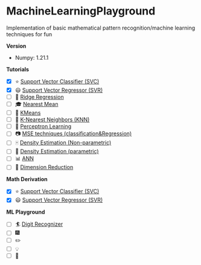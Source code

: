 # MachineLearningPlayground
Implementation of basic mathematical pattern recognition/machine learning techniques for fun

**Version**
 - Numpy: 1.21.1

**Tutorials**
- [x] :star: [Support Vector Classifier (SVC)](Tutorials/SVC.ipynb)
- [x] :smiley: [Support Vector Regressor (SVR)](Tutorials/SVR.ipynb)
- [ ] :1234: [Ridge Regression]()
- [ ] :mortar_board: [Nearest Mean]()
- [ ] :closed_book: [KMeans]()
- [ ] :green_book: [K-Nearest Neighbors (KNN)]()
- [ ] :eyes: [Perceptron Learning]()
- [ ] :camera: [MSE techniques (classification&Regression)]()
- [ ] :mahjong: [Density Estimation (Non-parametric)]()
- [ ] :busts_in_silhouette: [Density Estimation (parametric)]()
- [ ] :bar_chart: [ANN]()
- [ ] :snake: [Dimension Reduction]()

**Math Derivation**
- [x] :star: [Support Vector Classifier (SVC)](Math_Derivation/SVC.pdf)
- [x] :smiley: [Support Vector Regressor (SVR)](Math_Derivation/SVR.pdf)

**ML Playground**
- [ ] :surfer: [Digit Recognizer]()
- [ ] :fireworks: []()
- [ ] :pencil2: []()
- [ ] :bulb: []()
- [ ] :mega: []()
